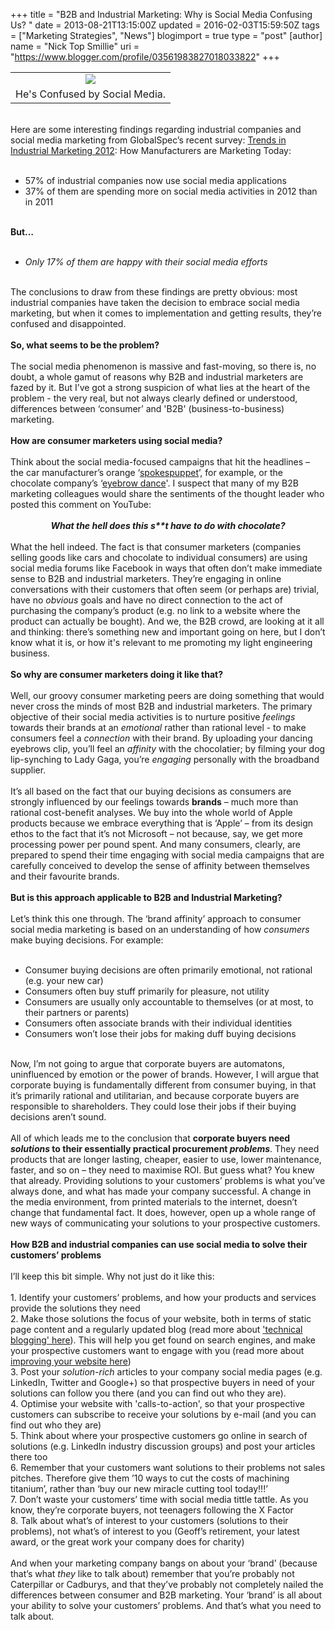 +++
title = "B2B and Industrial Marketing: Why is Social Media Confusing Us? "
date = 2013-08-21T13:15:00Z
updated = 2016-02-03T15:59:50Z
tags = ["Marketing Strategies", "News"]
blogimport = true 
type = "post"
[author]
	name = "Nick Top Smillie"
	uri = "https://www.blogger.com/profile/03561983827018033822"
+++

<table align="center" cellpadding="0" cellspacing="0"
class="tr-caption-container" style="margin-left: auto; margin-right: auto;
text-align: center;"><tbody><tr><td style="text-align:
center;"><a
href="http://4.bp.blogspot.com/-cfXd1Qhrs4Q/UJe8wxufPmI/AAAAAAAAAl0/LnyORYT62Kc/s1600/confused.jpg"
imageanchor="1" style="margin-left: auto; margin-right: auto;"><img
border="0"
src="https://4.bp.blogspot.com/-cfXd1Qhrs4Q/UJe8wxufPmI/AAAAAAAAAl0/LnyORYT62Kc/s800/confused.jpg"
/></a></td></tr><tr><td class="tr-caption"
style="text-align: center;">He's Confused by Social Media.
</td></tr></tbody></table><br />Here are some
interesting findings regarding industrial companies and social media marketing
from GlobalSpec’s recent survey: <a
href="http://beta.globalspec.com/advertising/trends-wp/2012_Marketing_Trends_WP">Trends
in Industrial Marketing 2012</a>: How Manufacturers are Marketing
Today:<br /><a name='more'></a><br
/><ul><li>57% of industrial companies now use social media
applications</li><li>37% of them are spending more on social media
activities in 2012 than in 2011</li></ul><br
/><b>But…</b><br /><br
/><ul><li><i>Only 17% of them are happy with their social
media efforts</i></li></ul><br />The conclusions to draw
from these findings are pretty obvious: most industrial companies have taken the
decision to embrace social media marketing, but when it comes to implementation
and getting results, they’re confused and disappointed.<br /><br
/><b>So, what seems to be the problem?</b><br /><br
/>The social media phenomenon is massive and fast-moving, so there is, no
doubt, a whole gamut of reasons why B2B and industrial marketers are fazed by
it. But I’ve got a strong suspicion of what lies at the heart of the problem -
the very real, but not always clearly defined or understood, differences between
‘consumer’ and 'B2B' (business-to-business) marketing.<br /><br
/><b>How are consumer marketers using social media?</b><br
/><br />Think about the social media-focused campaigns that hit the
headlines – the car manufacturer’s orange ‘<a
href="https://www.youtube.com/watch?v=AzG4afr9yBI&amp;feature=related">spokespuppet</a>’,
for example, or the chocolate company’s ‘<a
href="https://www.youtube.com/watch?v=TVblWq3tDwY">eyebrow dance</a>'.
I suspect that many of my B2B marketing colleagues would share the sentiments of
the thought leader who posted this comment on YouTube:<br /><br
/><div style="text-align: center;"><i><b>What the hell does
this s**t have to do with chocolate?</b></i></div><br
/>What the hell indeed. The fact is that consumer marketers (companies
selling goods like cars and chocolate to individual consumers) are using social
media forums like Facebook in ways that often don’t make immediate sense to B2B
and industrial marketers. They’re engaging in online conversations with their
customers that often seem (or perhaps are) trivial, have no
<i>obvious</i> goals and have no direct connection to the act of
purchasing the company’s product (e.g. no link to a website where the product
can actually be bought). And we, the B2B crowd, are looking at it all and
thinking: there’s something new and important going on here, but I don’t know
what it is, or how it's relevant to me promoting my light engineering
business.<br /><br /><b>So why are consumer marketers doing it
like that?</b><br /><br />Well, our groovy consumer marketing
peers are doing something that would never cross the minds of most B2B and
industrial marketers. The primary objective of their social media activities is
to nurture positive <i>feelings</i> towards their brands at an
<i>emotional</i> rather than rational level - to make consumers feel
a <i>connection</i> with their brand. By uploading your dancing
eyebrows clip, you’ll feel an <i>affinity</i> with the chocolatier;
by filming your dog lip-synching to Lady Gaga, you’re
<i>engaging</i> personally with the broadband supplier.<br
/><br />It’s all based on the fact that our buying decisions as
consumers are strongly influenced by our feelings towards
<b>brands</b> – much more than rational cost-benefit analyses. We
buy into the whole world of Apple products because we embrace everything that is
‘Apple’ – from its design ethos to the fact that it’s not Microsoft – not
because, say, we get more processing power per pound spent. And many consumers,
clearly, are prepared to spend their time engaging with social media campaigns
that are carefully conceived to develop the sense of affinity between themselves
and their favourite brands.<br /><br /><b>But is this approach
applicable to B2B and Industrial Marketing?</b><br /><br
/>Let’s think this one through. The ‘brand affinity’ approach to consumer
social media marketing is based on an understanding of how
<i>consumers</i> make buying decisions. For example:<br
/><br /><ul><li>Consumer buying decisions are often
primarily emotional, not rational (e.g. your new
car)</li><li>Consumers often buy stuff primarily for pleasure, not
utility</li><li>Consumers are usually only accountable to themselves
(or at most, to their partners or parents)</li><li>Consumers often
associate brands with their individual identities</li><li>Consumers
won’t lose their jobs for making duff buying
decisions</li></ul><br />Now, I’m not going to argue that
corporate buyers are automatons, uninfluenced by emotion or the power of brands.
However, I will argue that corporate buying is fundamentally different from
consumer buying, in that it’s primarily rational and utilitarian, and because
corporate buyers are responsible to shareholders. They could lose their jobs if
their buying decisions aren’t sound.<br /><br />All of which leads
me to the conclusion that <b>corporate buyers need <i>solutions
</i>to their essentially practical procurement
<i>problems</i></b>. They need products that are longer
lasting, cheaper, easier to use, lower maintenance, faster, and so on – they
need to maximise ROI. But guess what? You knew that already. Providing solutions
to your customers’ problems is what you’ve always done, and what has made your
company successful. A change in the media environment, from printed materials to
the internet, doesn’t change that fundamental fact. It does, however, open up a
whole range of new ways of communicating your solutions to your prospective
customers.<br /><br /><b>How B2B and industrial companies can
use social media to solve their customers’ problems</b><br /><br
/>I’ll keep this bit simple. Why not just do it like this:<br /><br
/>1. Identify your customers’ problems, and how your products and services
provide the solutions they need<br />2. Make those solutions the focus of
your website, both in terms of static page content and a regularly updated blog
(read more about <a
href="http://www.clarity-strategies.com/2012/07/engineers-why-your-company-should-start.html#more">'technical
blogging'&nbsp;here</a>). This will help you get found on search
engines, and make your prospective customers want to engage with you (read more
about <a
href="http://www.clarity-strategies.com/2012/09/industrial-company-websites-its-time.html#more">improving
your website&nbsp;here</a>)<br />3. Post your
<i>solution-rich</i> articles to your company social media pages
(e.g. LinkedIn, Twitter and Google+) so that prospective buyers in need of your
solutions can follow you there (and you can find out who they are).<br
/>4. Optimise your website with 'calls-to-action', so that your prospective
customers can subscribe to receive your solutions by e-mail (and you can find
out who they are)<br />5. Think about where your prospective customers go
online in search of solutions (e.g. LinkedIn industry discussion groups) and
post your articles there too<br />6. Remember that your customers want
solutions to their problems not sales pitches. Therefore give them ’10 ways to
cut the costs of machining titanium’, rather than ‘buy our new miracle cutting
tool today!!!’<br />7. Don’t waste your customers’ time with social media
tittle tattle. As you know, they’re corporate buyers, not teenagers following
the X Factor<br />8. Talk about what’s of interest to your customers
(solutions to their problems), not what’s of interest to you (Geoff’s
retirement, your latest award, or the great work your company does for
charity)<br /><br />And when your marketing company bangs on about
your ‘brand’ (because that’s what <i>they</i> like to talk about)
remember that you’re probably not Caterpillar or Cadburys, and that they’ve
probably not completely nailed the differences between consumer and B2B
marketing. Your ‘brand’ is all about your ability to solve your customers’
problems. And that’s what you need to talk about.

